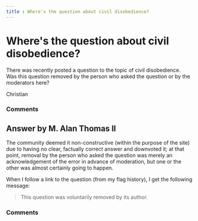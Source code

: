 ```yaml
---
title : Where's the question about civil disobedience?
---
```

Where's the question about civil disobedience?
=====================
There was recently posted a question to the topic of civil disobedience.
Was this question removed by the person who asked the question or by the
moderators here?

Christian

### Comments ###


Answer by M. Alan Thomas II
----------------
The community deemed it non-constructive (within the purpose of the
site) due to having no clear, factually correct answer and downvoted it;
at that point, removal by the person who asked the question was merely
an acknowledgement of the error in advance of moderation, but one or the
other was almost certainly going to happen.

When I follow a link to the question (from my flag history), I get the
following message:

> This question was voluntarily removed by its author.

### Comments ###

